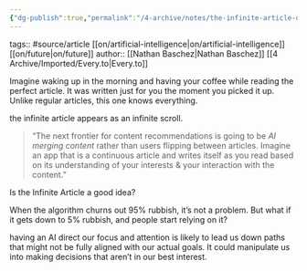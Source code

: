 ```yaml
---
{"dg-publish":true,"permalink":"/4-archive/notes/the-infinite-article-divinations/","dgPassFrontmatter":true}
---
```


tags:: #source/article [[on/artificial-intelligence\|on/artificial-intelligence]] [[on/future\|on/future]]
author:: [[Nathan Baschez\|Nathan Baschez]] [[4 Archive/Imported/Every.to\|Every.to]]

Imagine waking up in the morning and having your coffee while reading the perfect article. It was written just for you the moment you picked it up. Unlike regular articles, this one knows everything.

the infinite article appears as an infinite scroll.

> “The next frontier for content recommendations is going to be _AI merging content_ rather than users flipping between articles. Imagine an app that is a continuous article and writes itself as you read based on its understanding of your interests & your interaction with the content.”

Is the Infinite Article a good idea?

When the algorithm churns out 95% rubbish, it’s not a problem. But what if it gets down to 5% rubbish, and people start relying on it?

having an AI direct our focus and attention is likely to lead us down paths that might not be fully aligned with our actual goals. It could manipulate us into making decisions that aren’t in our best interest.